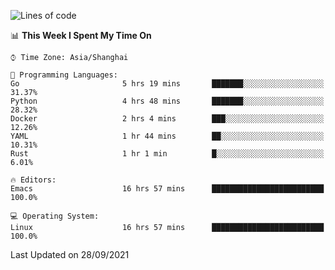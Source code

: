 <!--START_SECTION:waka-->
![Lines of code](https://img.shields.io/badge/From%20Hello%20World%20I%27ve%20Written-34309%20lines%20of%20code-blue)

📊 **This Week I Spent My Time On** 

```text
⌚︎ Time Zone: Asia/Shanghai

💬 Programming Languages: 
Go                       5 hrs 19 mins       ███████░░░░░░░░░░░░░░░░░░   31.37% 
Python                   4 hrs 48 mins       ███████░░░░░░░░░░░░░░░░░░   28.32% 
Docker                   2 hrs 4 mins        ███░░░░░░░░░░░░░░░░░░░░░░   12.26% 
YAML                     1 hr 44 mins        ██░░░░░░░░░░░░░░░░░░░░░░░   10.31% 
Rust                     1 hr 1 min          █░░░░░░░░░░░░░░░░░░░░░░░░   6.01%

🔥 Editors: 
Emacs                    16 hrs 57 mins      █████████████████████████   100.0%

💻 Operating System: 
Linux                    16 hrs 57 mins      █████████████████████████   100.0%

```


 Last Updated on 28/09/2021
<!--END_SECTION:waka-->
